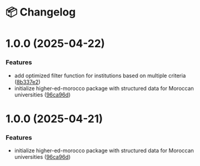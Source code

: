 # 📦 Changelog


# 1.0.0 (2025-04-22)


### Features

* add optimized filter function for institutions based on multiple criteria ([8b337e2](https://github.com/anasbehhari/higher-edu-morocco/commit/8b337e2732379383fd9cd20775832fcb94ce6d71))
* initialize higher-ed-morocco package with structured data for Moroccan universities ([96ca96d](https://github.com/anasbehhari/higher-edu-morocco/commit/96ca96d66373422376c965d7c76977273e78ea75))

# 1.0.0 (2025-04-21)


### Features

* initialize higher-ed-morocco package with structured data for Moroccan universities ([96ca96d](https://github.com/anasbehhari/higher-edu-morocco/commit/96ca96d66373422376c965d7c76977273e78ea75))
